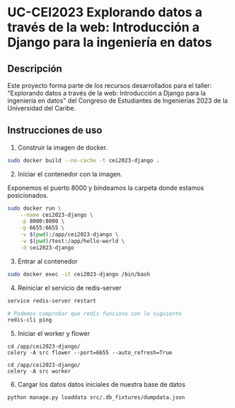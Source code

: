 # UC-CEI2023 Explorando datos a través de la web: Introducción a Django para la ingeniería en datos

## Descripción

Este proyecto forma parte de los recursos desarrollados para el taller: "Explorando datos a través de la web: Introducción a Django para la ingeniería en datos" del Congreso de Estudiantes de Ingenierías 2023 de la Universidad del Caribe.


## Instrucciones de uso

1. Construir la imagen de docker.

```bash
sudo docker build --no-cache -t cei2023-django .
```

2. Iniciar el contenedor con la imagen.

Exponemos el puerto 8000 y bindeamos la carpeta donde estamos posicionados.

```bash
sudo docker run \
    --name cei2023-django \
    -p 8000:8000 \
    -p 6655:6655 \
    -v $(pwd):/app/cei2023-django \
    -v $(pwd)/test:/app/hello-world \
    -d cei2023-django
```

3. Entrar al contenedor

```bash
sudo docker exec -it cei2023-django /bin/bash
```

4. Reiniciar el servicio de redis-server

```bash
service redis-server restart

# Podemos comprobar que redis funciona con lo siguiente
redis-cli ping
```

5. Iniciar el worker y flower
```
cd /app/cei2023-django/
celery -A src flower --port=6655 --auto_refresh=True
```

```
cd /app/cei2023-django/
celery -A src worker
```

6. Cargar los datos datos iniciales de nuestra base de datos
```bash
python manage.py loaddata src/.db_fixtures/dumpdata.json
```